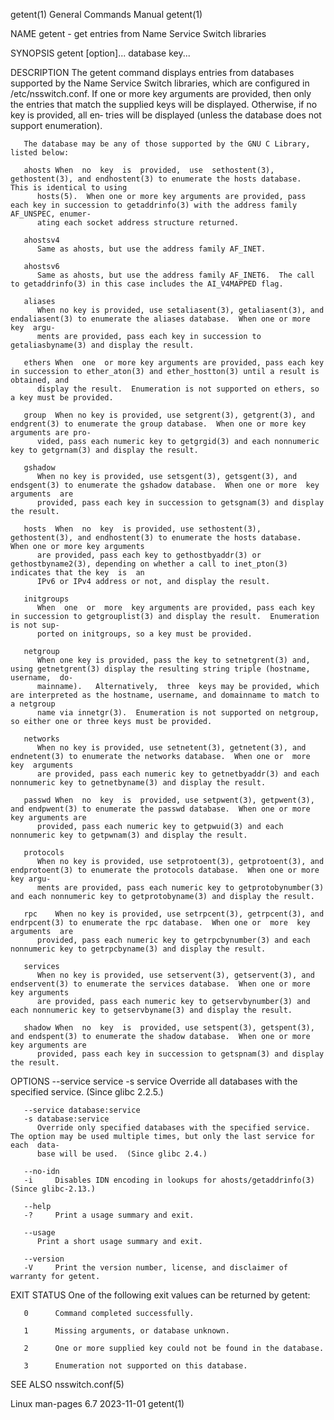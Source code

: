 getent(1)							    General Commands Manual							     getent(1)

NAME
       getent - get entries from Name Service Switch libraries

SYNOPSIS
       getent [option]... database key...

DESCRIPTION
       The  getent command displays entries from databases supported by the Name Service Switch libraries, which are configured in /etc/nsswitch.conf.	If one
       or more key arguments are provided, then only the entries that match the supplied keys will be displayed.  Otherwise, if no key is  provided,  all  en‐
       tries will be displayed (unless the database does not support enumeration).

       The database may be any of those supported by the GNU C Library, listed below:

       ahosts When  no	key  is	 provided,  use	 sethostent(3),	 gethostent(3), and endhostent(3) to enumerate the hosts database.  This is identical to using
	      hosts(5).	 When one or more key arguments are provided, pass each key in succession to getaddrinfo(3) with the address family AF_UNSPEC, enumer‐
	      ating each socket address structure returned.

       ahostsv4
	      Same as ahosts, but use the address family AF_INET.

       ahostsv6
	      Same as ahosts, but use the address family AF_INET6.  The call to getaddrinfo(3) in this case includes the AI_V4MAPPED flag.

       aliases
	      When no key is provided, use setaliasent(3), getaliasent(3), and endaliasent(3) to enumerate the aliases database.  When one or more  key	 argu‐
	      ments are provided, pass each key in succession to getaliasbyname(3) and display the result.

       ethers When  one	 or more key arguments are provided, pass each key in succession to ether_aton(3) and ether_hostton(3) until a result is obtained, and
	      display the result.  Enumeration is not supported on ethers, so a key must be provided.

       group  When no key is provided, use setgrent(3), getgrent(3), and endgrent(3) to enumerate the group database.  When one or more key arguments are pro‐
	      vided, pass each numeric key to getgrgid(3) and each nonnumeric key to getgrnam(3) and display the result.

       gshadow
	      When no key is provided, use setsgent(3), getsgent(3), and endsgent(3) to enumerate the gshadow database.	 When one or more  key	arguments  are
	      provided, pass each key in succession to getsgnam(3) and display the result.

       hosts  When  no	key  is provided, use sethostent(3), gethostent(3), and endhostent(3) to enumerate the hosts database.	When one or more key arguments
	      are provided, pass each key to gethostbyaddr(3) or gethostbyname2(3), depending on whether a call to inet_pton(3) indicates that the key	is  an
	      IPv6 or IPv4 address or not, and display the result.

       initgroups
	      When  one	 or  more  key arguments are provided, pass each key in succession to getgrouplist(3) and display the result.  Enumeration is not sup‐
	      ported on initgroups, so a key must be provided.

       netgroup
	      When one key is provided, pass the key to setnetgrent(3) and, using getnetgrent(3) display the resulting string triple (hostname, username,  do‐
	      mainname).   Alternatively,  three  keys may be provided, which are interpreted as the hostname, username, and domainname to match to a netgroup
	      name via innetgr(3).  Enumeration is not supported on netgroup, so either one or three keys must be provided.

       networks
	      When no key is provided, use setnetent(3), getnetent(3), and endnetent(3) to enumerate the networks database.  When one or  more	key  arguments
	      are provided, pass each numeric key to getnetbyaddr(3) and each nonnumeric key to getnetbyname(3) and display the result.

       passwd When  no	key  is	 provided, use setpwent(3), getpwent(3), and endpwent(3) to enumerate the passwd database.  When one or more key arguments are
	      provided, pass each numeric key to getpwuid(3) and each nonnumeric key to getpwnam(3) and display the result.

       protocols
	      When no key is provided, use setprotoent(3), getprotoent(3), and endprotoent(3) to enumerate the protocols database.  When one or more key argu‐
	      ments are provided, pass each numeric key to getprotobynumber(3) and each nonnumeric key to getprotobyname(3) and display the result.

       rpc    When no key is provided, use setrpcent(3), getrpcent(3), and endrpcent(3) to enumerate the rpc database.	When one or  more  key	arguments  are
	      provided, pass each numeric key to getrpcbynumber(3) and each nonnumeric key to getrpcbyname(3) and display the result.

       services
	      When no key is provided, use setservent(3), getservent(3), and endservent(3) to enumerate the services database.	When one or more key arguments
	      are provided, pass each numeric key to getservbynumber(3) and each nonnumeric key to getservbyname(3) and display the result.

       shadow When  no	key  is	 provided, use setspent(3), getspent(3), and endspent(3) to enumerate the shadow database.  When one or more key arguments are
	      provided, pass each key in succession to getspnam(3) and display the result.

OPTIONS
       --service service
       -s service
	      Override all databases with the specified service.  (Since glibc 2.2.5.)

       --service database:service
       -s database:service
	      Override only specified databases with the specified service.  The option may be used multiple times, but only the last service for  each	 data‐
	      base will be used.  (Since glibc 2.4.)

       --no-idn
       -i     Disables IDN encoding in lookups for ahosts/getaddrinfo(3) (Since glibc-2.13.)

       --help
       -?     Print a usage summary and exit.

       --usage
	      Print a short usage summary and exit.

       --version
       -V     Print the version number, license, and disclaimer of warranty for getent.

EXIT STATUS
       One of the following exit values can be returned by getent:

       0      Command completed successfully.

       1      Missing arguments, or database unknown.

       2      One or more supplied key could not be found in the database.

       3      Enumeration not supported on this database.

SEE ALSO
       nsswitch.conf(5)

Linux man-pages 6.7							  2023-11-01								     getent(1)
